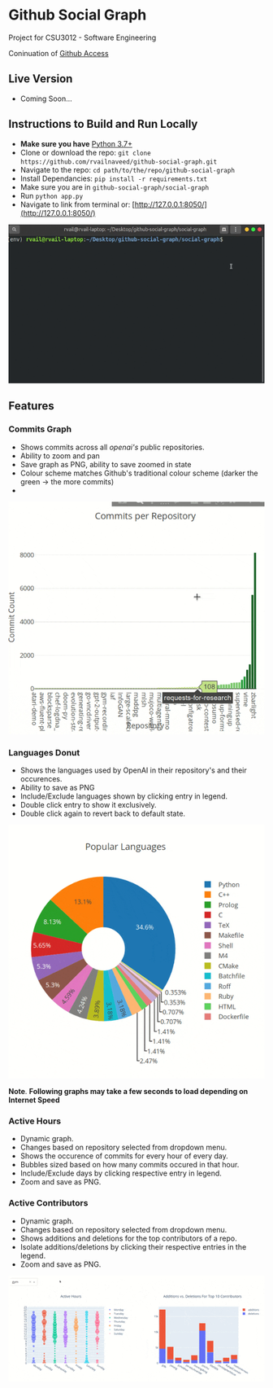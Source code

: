 # Github Social Graph
Project for CSU3012 - Software Engineering

Coninuation of [Github Access](https://github.com/rvailnaveed/github-access)

## Live Version
+   Coming Soon...

## Instructions to Build and Run Locally
+   **Make sure you have** [Python 3.7+](https://www.python.org/downloads/)
+   Clone or download the repo: `git clone https://github.com/rvailnaveed/github-social-graph.git`
+   Navigate to the repo: `cd path/to/the/repo/github-social-graph`
+   Install Dependancies: `pip install -r requirements.txt`
+   Make sure you are in  `github-social-graph/social-graph`
+   Run `python app.py`
+   Navigate to link from terminal or: [http://127.0.0.1:8050/](http://127.0.0.1:8050/)

![](md/command.gif)

## Features

### Commits Graph
+   Shows commits across all *openai's* public repositories.
+   Ability to zoom and pan
+   Save graph as PNG, ability to save zoomed in state
+   Colour scheme matches Github's traditional colour scheme     (darker the green -> the more commits)
+   
![](md/commits.gif)

### Languages Donut
+   Shows the languages used by OpenAI in their repository's and their occurences.
+   Ability to save as PNG
+   Include/Exclude languages shown by clicking entry in legend.
+   Double click entry to show it exclusively.
+   Double click again to revert back to default state.

![](md/languages.gif)

**Note**. **Following graphs may take a few seconds to load depending on Internet Speed**
### Active Hours
+   Dynamic graph.
+   Changes based on repository selected from dropdown menu.
+   Shows the occurence of commits for every hour of every day.
+   Bubbles sized based on how many commits occured in that hour.
+   Include/Exclude days by clicking respective entry in legend.
+   Zoom and save as PNG.

### Active Contributors
+   Dynamic graph.
+   Changes based on repository selected from dropdown menu.
+   Shows additions and deletions for the top contributors of a repo.
+   Isolate additions/deletions by clicking their respective entries in the legend.
+   Zoom and save as PNG.

![](md/dynamic.gif)



